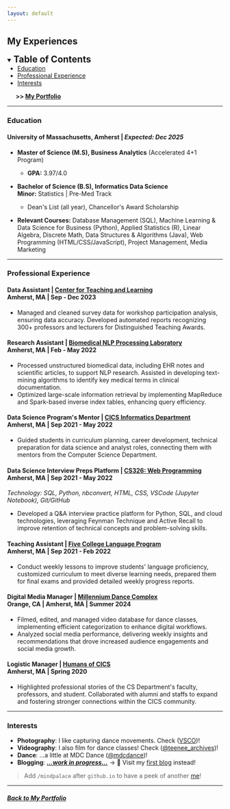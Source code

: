 ```yaml
---
layout: default
---
```

## My Experiences

<details open>
  <summary><span style="font-size: 1.5em; font-weight: bold">Table of Contents</span></summary>
  <ul style="margin: 0;">
    <li><a href="#education">Education</a></li>
    <li><a href="#professional-experience">Professional Experience</a></li>
    <li><a href="#interests">Interests</a></li>
  </ul>
  <p style="font-weight: bold; margin-left: 20px;"> >> <a href="./"> My Portfolio</a></p>
</details>

* * *

### Education

#### **University of Massachusetts, Amherst** | _Expected: Dec 2025_
<!-- #### **University of Massachusetts, Amherst** -->

- **Master of Science (M.S), Business Analytics** (Accelerated 4+1 Program)
  - **GPA:** 3.97/4.0
- **Bachelor of Science (B.S), Informatics Data Science** <br> **Minor:** Statistics \| Pre-Med Track
  - Dean's List (all year), Chancellor's Award Scholarship

- **Relevant Courses:** Database Management (SQL), Machine Learning & Data Science for Business (Python), Applied Statistics (R), Linear Algebra, Discrete Math, Data Structures & Algorithms (Java), Web Programming (HTML/CSS/JavaScript), Project Management, Media Marketing

<!-- Database Management (SQL), Data Science and Machine Learning for Business (Python), Data Mining in Business (XLMiner); Applied Statistics (R), Linear Algebra; Discrete Math; Data Structures & Algorithms (Java), Web Programming (JavaScript, HTML, CSS); Project Management, Media Marketing -->

* * *

### Professional Experience

#### **Data Assistant** \| [Center for Teaching and Learning](https://www.umass.edu/ctl/grants-awards) <br> Amherst, MA \| Sep - Dec 2023

- Managed and cleaned survey data for workshop participation analysis, ensuring data accuracy. Developed automated reports recognizing 300+ professors and lecturers for Distinguished Teaching Awards.

<!-- - Cleaned and managed survey data from daily batch updates, ensuring readiness for analysis on workshops participation data. Coordinated evaluation processes for the Distinguished Teaching Awards, supporting the recognition of over 300 professors and lecturers for exemplary teaching. -->

#### **Research Assistant** \| [Biomedical NLP Processing Laboratory](https://www.cics.umass.edu/organizations/biomedical-informatics-nlp-lab) <br> Amherst, MA \| Feb - May 2022

- Processed unstructured biomedical data, including EHR notes and scientific articles, to support NLP research. Assisted in developing text-mining algorithms to identify key medical terms in clinical documentation.
- Optimized large-scale information retrieval by implementing MapReduce and Spark-based inverse index tables, enhancing query efficiency.

<!-- - Cleaned and preprocessed unstructured biomedical data, including electronic health record (EHR) notes and scientific articles, to support information retrieval and NLP workflows.
- Gained hands-on experience with Hadoop, Spark, and MapReduce for processing large datasets, optimizing parsing efficiency, and building inverse index tables for search and retrieval tasks. -->

#### **Data Science Program's Mentor** \| [CICS Informatics Department](https://www.cics.umass.edu/advising/undergraduate-advising/undergraduate-peer-advising) <br> Amherst, MA | Sep 2021 - May 2022

- Guided students in curriculum planning, career development, technical preparation for data science and analyst roles, connecting them with mentors from the Computer Science Department.

<!-- - Mentored students in the Data Science Track with curriculum planning, long-term academic goal setting, and career development, fostering connections with mentors in the Computer Science Department. -->

#### **Data Science Interview Preps Platform** \| [CS326: Web Programming](https://github.com/khoapham1002/Data-Science-Interview-Preps-Platform) <br> Amherst, MA \| Sep 2021 - May 2022
*Technology: SQL, Python, nbconvert, HTML, CSS, VSCode (Jupyter Notebook), Git/GitHub*

- Developed a Q&A interview practice platform for Python, SQL, and cloud technologies, leveraging Feynman Technique and Active Recall to improve retention of technical concepts and problem-solving skills.

<!-- - Designed a structured notebook system with interactive Q&A platform leveraging the Feynman Technique and Active Recall for Python & SQL coding interview preparation, incorporating toggle-based question-answer lists for self-assessment. -->

#### **Teaching Assistant** \| [Five College Language Program](https://www.fivecolleges.edu/languages) <br> Amherst, MA | Sep 2021 - Feb 2022

- Conduct weekly lessons to improve students' language proficiency, customized curriculum to meet diverse learning needs, prepared them for final exams and provided detailed weekly progress reports.

#### **Digital Media Manager** \| [Millennium Dance Complex](https://www.instagram.com/mdcdance/) <br> Orange, CA \| Amherst, MA | Summer 2024

- Filmed, edited, and managed video database for dance classes, implementing efficient categorization to enhance digital workflows.
- Analyzed social media performance, delivering weekly insights and recommendations that drove increased audience engagements and social media growth.

#### **Logistic Manager** \| [Humans of CICS](https://www.instagram.com/humansofcics/) <br> Amherst, MA \| Spring 2020

- Highlighted professional stories of the CS Department's faculty, professors, and student. Collaborated with alumni and staffs to expand and fostering stronger connections within the CICS community.

* * *

### Interests

- **Photography**: I like capturing dance movements. Check ([VSCO][vsco])!
- **Videography**: I also film for dance classes! Check ([@teenee_archives][dance])!
- **Dance**: ...a little at MDC Dance ([@mdcdance][mdcdance])!
- **Blogging**: ***[...work in progress...][blog]*** -> 🤧 Visit my [first blog][isenberg] instead!

> Add `/mindpalace` after `github.io` to have a peek of another [me][mindpalace]!

[vsco]: https://vsco.co/teenee3051/gallery
[dance]: https://www.instagram.com/teenee_archives/reels/
[mdcdance]: https://www.instagram.com/mdcdance/
[blog]: https://khoapham1002.github.io/mindpalace/categories/
[isenberg]: https://isenbergmarketing.wordpress.com/2023/06/12/netflix-and-learn/?fbclid=IwZXh0bgNhZW0CMTEAAR1hEqlSY2sZx2p6ysM-EFkoQkFC4r9FBFxAKLc-z-wHuv3fW_YzuziMpSc_aem_v81C0HMR5vpAzpT02UQxqA
[mindpalace]: https://khoapham1002.github.io/mindpalace/about/

* * *

##### [Back to My Portfolio](./)

<!-- * * * -->

